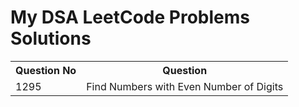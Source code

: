 <h1>My DSA LeetCode Problems Solutions</h1>
<table size="1">
  <tr>
    <th>Question No</th>
    <th>Question</th>
  </tr>
  <tr>
    <td>1295</td>
    <td>Find Numbers with Even Number of Digits</td>
  </tr>
</table>

